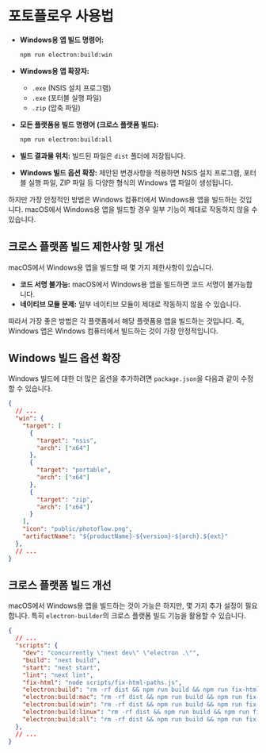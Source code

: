 
# 포토플로우 사용법

* **Windows용 앱 빌드 명령어:**

    ```bash
    npm run electron:build:win
    ```

* **Windows용 앱 확장자:**

    * `.exe` (NSIS 설치 프로그램)
    * `.exe` (포터블 실행 파일)
    * `.zip` (압축 파일)

* **모든 플랫폼용 빌드 명령어 (크로스 플랫폼 빌드):**

    ```bash
    npm run electron:build:all
    ```

* **빌드 결과물 위치:** 빌드된 파일은 `dist` 폴더에 저장됩니다.
* **Windows 빌드 옵션 확장:** 제안된 변경사항을 적용하면 NSIS 설치 프로그램, 포터블 실행 파일, ZIP 파일 등 다양한 형식의 Windows 앱 파일이 생성됩니다.

하지만 가장 안정적인 방법은 Windows 컴퓨터에서 Windows용 앱을 빌드하는 것입니다. macOS에서 Windows용 앱을 빌드할 경우 일부 기능이 제대로 작동하지 않을 수 있습니다.





## 크로스 플랫폼 빌드 제한사항 및 개선

macOS에서 Windows용 앱을 빌드할 때 몇 가지 제한사항이 있습니다.

* **코드 서명 불가능:** macOS에서 Windows용 앱을 빌드하면 코드 서명이 불가능합니다.
* **네이티브 모듈 문제:** 일부 네이티브 모듈이 제대로 작동하지 않을 수 있습니다.

따라서 가장 좋은 방법은 각 플랫폼에서 해당 플랫폼용 앱을 빌드하는 것입니다. 즉, Windows 앱은 Windows 컴퓨터에서 빌드하는 것이 가장 안정적입니다.

## Windows 빌드 옵션 확장

Windows 빌드에 대한 더 많은 옵션을 추가하려면 `package.json`을 다음과 같이 수정할 수 있습니다.

```json
{
  // ...
  "win": {
    "target": [
      {
        "target": "nsis",
        "arch": ["x64"]
      },
      {
        "target": "portable",
        "arch": ["x64"]
      },
      {
        "target": "zip",
        "arch": ["x64"]
      }
    ],
    "icon": "public/photoflow.png",
    "artifactName": "${productName}-${version}-${arch}.${ext}"
  },
  // ...
}
```

## 크로스 플랫폼 빌드 개선

macOS에서 Windows용 앱을 빌드하는 것이 가능은 하지만, 몇 가지 추가 설정이 필요합니다. 특히 `electron-builder`의 크로스 플랫폼 빌드 기능을 활용할 수 있습니다.

```json
{
  // ...
  "scripts": {
    "dev": "concurrently \"next dev\" \"electron .\"",
    "build": "next build",
    "start": "next start",
    "lint": "next lint",
    "fix-html": "node scripts/fix-html-paths.js",
    "electron:build": "rm -rf dist && npm run build && npm run fix-html && electron-builder --publish=never",
    "electron:build:mac": "rm -rf dist && npm run build && npm run fix-html && electron-builder --mac --publish=never",
    "electron:build:win": "rm -rf dist && npm run build && npm run fix-html && electron-builder --win --publish=never",
    "electron:build:linux": "rm -rf dist && npm run build && npm run fix-html && electron-builder --linux --publish=never",
    "electron:build:all": "rm -rf dist && npm run build && npm run fix-html && electron-builder -mwl --publish=never"
  },
  // ...
}
```
